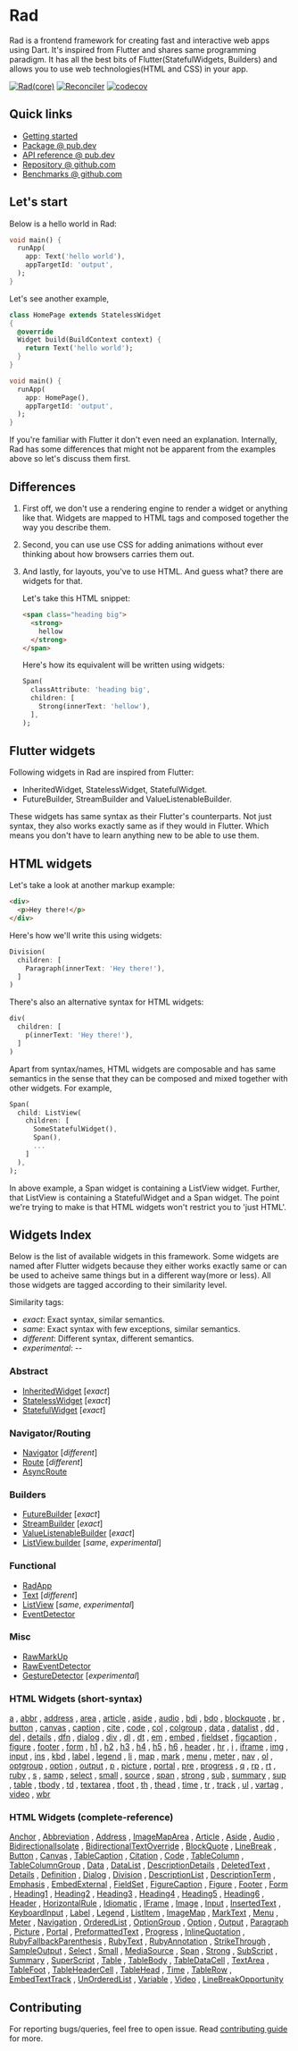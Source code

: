 # Rad

Rad is a frontend framework for creating fast and interactive web apps using Dart. It's inspired from Flutter and shares same programming paradigm. It has all the best bits of Flutter(StatefulWidgets, Builders) and allows you to use web technologies(HTML and CSS) in your app.

[![Rad(core)](https://github.com/erlage/rad/actions/workflows/rad_core.yml/badge.svg)](https://github.com/erlage/rad/actions/workflows/rad_core.yml)
[![Reconciler](https://github.com/erlage/rad/actions/workflows/reconciler.yml/badge.svg)](https://github.com/erlage/rad/actions/workflows/reconciler.yml)
[![codecov](https://codecov.io/gh/erlage/rad/branch/main/graph/badge.svg?token=PbTQU0aSDn)](https://codecov.io/gh/erlage/rad)

## Quick links

- [Getting started](https://github.com/erlage/rad/blob/main/doc/getting_started.md)
- [Package @ pub.dev](https://pub.dev/packages/rad)
- [API reference @ pub.dev](https://pub.dev/documentation/rad/latest/rad/rad-library.html)
- [Repository @ github.com](https://github.com/erlage/rad)
- [Benchmarks @ github.com](https://github.com/erlage/rad-benchmarks)

## Let's start

Below is a hello world in Rad:

```dart
void main() {
  runApp(
    app: Text('hello world'),
    appTargetId: 'output',
  );
}
```
Let's see another example,
```dart
class HomePage extends StatelessWidget
{
  @override
  Widget build(BuildContext context) {
    return Text('hello world');
  }
}

void main() {
  runApp(
    app: HomePage(),
    appTargetId: 'output',
  );
}
```
If you're familiar with Flutter it don't even need an explanation. Internally, Rad has some differences that might not be apparent from the examples above so let's discuss them first.

## Differences

1. First off, we don't use a rendering engine to render a widget or anything like that. Widgets are mapped to HTML tags and composed together the way you describe them.

2. Second, you can use use CSS for adding animations without ever thinking about how browsers carries them out.

3. And lastly, for layouts, you've to use HTML. And guess what? there are widgets for that.
  
    Let's take this HTML snippet:
    ```html
    <span class="heading big">
      <strong>
        hellow
      </strong>
    </span>
    ```
    Here's how its equivalent will be written using widgets:
    ```dart
    Span(
      classAttribute: 'heading big',
      children: [
        Strong(innerText: 'hellow'),
      ],
    );
    ```

## Flutter widgets

Following widgets in Rad are inspired from Flutter:

- InheritedWidget, StatelessWidget, StatefulWidget.
- FutureBuilder, StreamBuilder and ValueListenableBuilder.

These widgets has same syntax as their Flutter's counterparts. Not just syntax, they also works exactly same as if they would in Flutter. Which means you don't have to learn anything new to be able to use them.

## HTML widgets

Let's take a look at another markup example:
```html
<div>
  <p>Hey there!</p>
</div>
```
Here's how we'll write this using widgets:
```dart
Division(
  children: [
    Paragraph(innerText: 'Hey there!'),  
  ]
)
```
There's also an alternative syntax for HTML widgets:
```dart
div(
  children: [
    p(innerText: 'Hey there!'),
  ]
)
```

Apart from syntax/names, HTML widgets are composable and has same semantics in the sense that they can be composed and mixed together with other widgets. For example,

```dart
Span(
  child: ListView(
    children: [
      SomeStatefulWidget(),
      Span(),
      ...
    ]
  ),
);
```
In above example, a Span widget is containing a ListView widget. Further, that ListView is containing a StatefulWidget and a Span widget. The point we're trying to make is that HTML widgets won't restrict you to 'just HTML'.

## Widgets Index

Below is the list of available widgets in this framework. Some widgets are named after Flutter widgets because they either works exactly same or can be used to acheive same things but in a different way(more or less). All those widgets are tagged according to their similarity level.

Similarity tags:
  - *exact*: Exact syntax, similar semantics.
  - *same*: Exact syntax with few exceptions, similar semantics.
  - *different*: Different syntax, different semantics.
  - *experimental*: --

### Abstract

- [InheritedWidget](https://pub.dev/documentation/rad/latest/rad/InheritedWidget-class.html) \[*exact*\]
- [StatelessWidget](https://pub.dev/documentation/rad/latest/rad/StatelessWidget-class.html) \[*exact*\]
- [StatefulWidget](https://pub.dev/documentation/rad/latest/rad/StatefulWidget-class.html) \[*exact*\]

### Navigator/Routing

- [Navigator](https://pub.dev/documentation/rad/latest/rad/Navigator-class.html) \[*different*\]
- [Route](https://pub.dev/documentation/rad/latest/rad/Route-class.html) \[*different*\]
- [AsyncRoute](https://pub.dev/documentation/rad/latest/rad/AsyncRoute-class.html)

### Builders

- [FutureBuilder](https://pub.dev/documentation/rad/latest/widgets_async/FutureBuilder-class.html) \[*exact*\]
- [StreamBuilder](https://pub.dev/documentation/rad/latest/widgets_async/StreamBuilder-class.html) \[*exact*\]
- [ValueListenableBuilder](https://pub.dev/documentation/rad/latest/widgets_async/ValueListenableBuilder-class.html) \[*exact*\]
- [ListView.builder](https://pub.dev/documentation/rad/latest/rad/ListView/ListView.builder.html) \[*same*, *experimental*\]

### Functional

- [RadApp](https://pub.dev/documentation/rad/latest/rad/RadApp-class.html)
- [Text](https://pub.dev/documentation/rad/latest/rad/Text-class.html) \[*different*\]
- [ListView](https://pub.dev/documentation/rad/latest/rad/ListView-class.html) \[*same*, *experimental*\]
- [EventDetector](https://pub.dev/documentation/rad/latest/rad/EventDetector-class.html)

### Misc

- [RawMarkUp](https://pub.dev/documentation/rad/latest/rad/RawMarkUp-class.html)
- [RawEventDetector](https://pub.dev/documentation/rad/latest/rad/RawEventDetector-class.html)
- [GestureDetector](https://pub.dev/documentation/rad/latest/rad/GestureDetector-class.html) \[*experimental*\]

### HTML Widgets (short-syntax)

[a](https://pub.dev/documentation/rad/latest/widgets_short_tags/a.html)
, [abbr](https://pub.dev/documentation/rad/latest/widgets_short_tags/abbr.html)
, [address](https://pub.dev/documentation/rad/latest/widgets_short_tags/address.html)
, [area](https://pub.dev/documentation/rad/latest/widgets_short_tags/area.html)
, [article](https://pub.dev/documentation/rad/latest/widgets_short_tags/article.html)
, [aside](https://pub.dev/documentation/rad/latest/widgets_short_tags/aside.html)
, [audio](https://pub.dev/documentation/rad/latest/widgets_short_tags/audio.html)
, [bdi](https://pub.dev/documentation/rad/latest/widgets_short_tags/bdi.html)
, [bdo](https://pub.dev/documentation/rad/latest/widgets_short_tags/bdo.html)
, [blockquote](https://pub.dev/documentation/rad/latest/widgets_short_tags/blockquote.html)
, [br](https://pub.dev/documentation/rad/latest/widgets_short_tags/br.html)
, [button](https://pub.dev/documentation/rad/latest/widgets_short_tags/button.html)
, [canvas](https://pub.dev/documentation/rad/latest/widgets_short_tags/canvas.html)
, [caption](https://pub.dev/documentation/rad/latest/widgets_short_tags/caption.html)
, [cite](https://pub.dev/documentation/rad/latest/widgets_short_tags/cite.html)
, [code](https://pub.dev/documentation/rad/latest/widgets_short_tags/code.html)
, [col](https://pub.dev/documentation/rad/latest/widgets_short_tags/col.html)
, [colgroup](https://pub.dev/documentation/rad/latest/widgets_short_tags/colgroup.html)
, [data](https://pub.dev/documentation/rad/latest/widgets_short_tags/data.html)
, [datalist](https://pub.dev/documentation/rad/latest/widgets_short_tags/datalist.html)
, [dd](https://pub.dev/documentation/rad/latest/widgets_short_tags/dd.html)
, [del](https://pub.dev/documentation/rad/latest/widgets_short_tags/del.html)
, [details](https://pub.dev/documentation/rad/latest/widgets_short_tags/details.html)
, [dfn](https://pub.dev/documentation/rad/latest/widgets_short_tags/dfn.html)
, [dialog](https://pub.dev/documentation/rad/latest/widgets_short_tags/dialog.html)
, [div](https://pub.dev/documentation/rad/latest/widgets_short_tags/div.html)
, [dl](https://pub.dev/documentation/rad/latest/widgets_short_tags/dl.html)
, [dt](https://pub.dev/documentation/rad/latest/widgets_short_tags/dt.html)
, [em](https://pub.dev/documentation/rad/latest/widgets_short_tags/em.html)
, [embed](https://pub.dev/documentation/rad/latest/widgets_short_tags/embed.html)
, [fieldset](https://pub.dev/documentation/rad/latest/widgets_short_tags/fieldset.html)
, [figcaption](https://pub.dev/documentation/rad/latest/widgets_short_tags/figcaption.html)
, [figure](https://pub.dev/documentation/rad/latest/widgets_short_tags/figure.html)
, [footer](https://pub.dev/documentation/rad/latest/widgets_short_tags/footer.html)
, [form](https://pub.dev/documentation/rad/latest/widgets_short_tags/form.html)
, [h1](https://pub.dev/documentation/rad/latest/widgets_short_tags/h1.html)
, [h2](https://pub.dev/documentation/rad/latest/widgets_short_tags/h2.html)
, [h3](https://pub.dev/documentation/rad/latest/widgets_short_tags/h3.html)
, [h4](https://pub.dev/documentation/rad/latest/widgets_short_tags/h4.html)
, [h5](https://pub.dev/documentation/rad/latest/widgets_short_tags/h5.html)
, [h6](https://pub.dev/documentation/rad/latest/widgets_short_tags/h6.html)
, [header](https://pub.dev/documentation/rad/latest/widgets_short_tags/header.html)
, [hr](https://pub.dev/documentation/rad/latest/widgets_short_tags/hr.html)
, [i](https://pub.dev/documentation/rad/latest/widgets_short_tags/i.html)
, [iframe](https://pub.dev/documentation/rad/latest/widgets_short_tags/iframe.html)
, [img](https://pub.dev/documentation/rad/latest/widgets_short_tags/img.html)
, [input](https://pub.dev/documentation/rad/latest/widgets_short_tags/input.html)
, [ins](https://pub.dev/documentation/rad/latest/widgets_short_tags/ins.html)
, [kbd](https://pub.dev/documentation/rad/latest/widgets_short_tags/kbd.html)
, [label](https://pub.dev/documentation/rad/latest/widgets_short_tags/label.html)
, [legend](https://pub.dev/documentation/rad/latest/widgets_short_tags/legend.html)
, [li](https://pub.dev/documentation/rad/latest/widgets_short_tags/li.html)
, [map](https://pub.dev/documentation/rad/latest/widgets_short_tags/map.html)
, [mark](https://pub.dev/documentation/rad/latest/widgets_short_tags/mark.html)
, [menu](https://pub.dev/documentation/rad/latest/widgets_short_tags/menu.html)
, [meter](https://pub.dev/documentation/rad/latest/widgets_short_tags/meter.html)
, [nav](https://pub.dev/documentation/rad/latest/widgets_short_tags/nav.html)
, [ol](https://pub.dev/documentation/rad/latest/widgets_short_tags/ol.html)
, [optgroup](https://pub.dev/documentation/rad/latest/widgets_short_tags/optgroup.html)
, [option](https://pub.dev/documentation/rad/latest/widgets_short_tags/option.html)
, [output](https://pub.dev/documentation/rad/latest/widgets_short_tags/output.html)
, [p](https://pub.dev/documentation/rad/latest/widgets_short_tags/p.html)
, [picture](https://pub.dev/documentation/rad/latest/widgets_short_tags/picture.html)
, [portal](https://pub.dev/documentation/rad/latest/widgets_short_tags/portal.html)
, [pre](https://pub.dev/documentation/rad/latest/widgets_short_tags/pre.html)
, [progress](https://pub.dev/documentation/rad/latest/widgets_short_tags/progress.html)
, [q](https://pub.dev/documentation/rad/latest/widgets_short_tags/q.html)
, [rp](https://pub.dev/documentation/rad/latest/widgets_short_tags/rp.html)
, [rt](https://pub.dev/documentation/rad/latest/widgets_short_tags/rt.html)
, [ruby](https://pub.dev/documentation/rad/latest/widgets_short_tags/ruby.html)
, [s](https://pub.dev/documentation/rad/latest/widgets_short_tags/s.html)
, [samp](https://pub.dev/documentation/rad/latest/widgets_short_tags/samp.html)
, [select](https://pub.dev/documentation/rad/latest/widgets_short_tags/select.html)
, [small](https://pub.dev/documentation/rad/latest/widgets_short_tags/small.html)
, [source](https://pub.dev/documentation/rad/latest/widgets_short_tags/source.html)
, [span](https://pub.dev/documentation/rad/latest/widgets_short_tags/span.html)
, [strong](https://pub.dev/documentation/rad/latest/widgets_short_tags/strong.html)
, [sub](https://pub.dev/documentation/rad/latest/widgets_short_tags/sub.html)
, [summary](https://pub.dev/documentation/rad/latest/widgets_short_tags/summary.html)
, [sup](https://pub.dev/documentation/rad/latest/widgets_short_tags/sup.html)
, [table](https://pub.dev/documentation/rad/latest/widgets_short_tags/table.html)
, [tbody](https://pub.dev/documentation/rad/latest/widgets_short_tags/tbody.html)
, [td](https://pub.dev/documentation/rad/latest/widgets_short_tags/td.html)
, [textarea](https://pub.dev/documentation/rad/latest/widgets_short_tags/textarea.html)
, [tfoot](https://pub.dev/documentation/rad/latest/widgets_short_tags/tfoot.html)
, [th](https://pub.dev/documentation/rad/latest/widgets_short_tags/th.html)
, [thead](https://pub.dev/documentation/rad/latest/widgets_short_tags/thead.html)
, [time](https://pub.dev/documentation/rad/latest/widgets_short_tags/time.html)
, [tr](https://pub.dev/documentation/rad/latest/widgets_short_tags/tr.html)
, [track](https://pub.dev/documentation/rad/latest/widgets_short_tags/track.html)
, [ul](https://pub.dev/documentation/rad/latest/widgets_short_tags/ul.html)
, [vartag](https://pub.dev/documentation/rad/latest/widgets_short_tags/vartag.html)
, [video](https://pub.dev/documentation/rad/latest/widgets_short_tags/video.html)
, [wbr](https://pub.dev/documentation/rad/latest/widgets_short_tags/wbr.html)

### HTML Widgets (complete-reference)

[Anchor](https://pub.dev/documentation/rad/latest/widgets_html/Anchor-class.html)
, [Abbreviation](https://pub.dev/documentation/rad/latest/widgets_html/Abbreviation-class.html)
, [Address](https://pub.dev/documentation/rad/latest/widgets_html/Address-class.html)
, [ImageMapArea](https://pub.dev/documentation/rad/latest/widgets_html/ImageMapArea-class.html)
, [Article](https://pub.dev/documentation/rad/latest/widgets_html/Article-class.html)
, [Aside](https://pub.dev/documentation/rad/latest/widgets_html/Aside-class.html)
, [Audio](https://pub.dev/documentation/rad/latest/widgets_html/Audio-class.html)
, [BidirectionalIsolate](https://pub.dev/documentation/rad/latest/widgets_html/BidirectionalIsolate-class.html)
, [BidirectionalTextOverride](https://pub.dev/documentation/rad/latest/widgets_html/BidirectionalTextOverride-class.html)
, [BlockQuote](https://pub.dev/documentation/rad/latest/widgets_html/BlockQuote-class.html)
, [LineBreak](https://pub.dev/documentation/rad/latest/widgets_html/LineBreak-class.html)
, [Button](https://pub.dev/documentation/rad/latest/widgets_html/Button-class.html)
, [Canvas](https://pub.dev/documentation/rad/latest/widgets_html/Canvas-class.html)
, [TableCaption](https://pub.dev/documentation/rad/latest/widgets_html/TableCaption-class.html)
, [Citation](https://pub.dev/documentation/rad/latest/widgets_html/Citation-class.html)
, [Code](https://pub.dev/documentation/rad/latest/widgets_html/Code-class.html)
, [TableColumn](https://pub.dev/documentation/rad/latest/widgets_html/TableColumn-class.html)
, [TableColumnGroup](https://pub.dev/documentation/rad/latest/widgets_html/TableColumnGroup-class.html)
, [Data](https://pub.dev/documentation/rad/latest/widgets_html/Data-class.html)
, [DataList](https://pub.dev/documentation/rad/latest/widgets_html/DataList-class.html)
, [DescriptionDetails](https://pub.dev/documentation/rad/latest/widgets_html/DescriptionDetails-class.html)
, [DeletedText](https://pub.dev/documentation/rad/latest/widgets_html/DeletedText-class.html)
, [Details](https://pub.dev/documentation/rad/latest/widgets_html/Details-class.html)
, [Definition](https://pub.dev/documentation/rad/latest/widgets_html/Definition-class.html)
, [Dialog](https://pub.dev/documentation/rad/latest/widgets_html/Dialog-class.html)
, [Division](https://pub.dev/documentation/rad/latest/widgets_html/Division-class.html)
, [DescriptionList](https://pub.dev/documentation/rad/latest/widgets_html/DescriptionList-class.html)
, [DescriptionTerm](https://pub.dev/documentation/rad/latest/widgets_html/DescriptionTerm-class.html)
, [Emphasis](https://pub.dev/documentation/rad/latest/widgets_html/Emphasis-class.html)
, [EmbedExternal](https://pub.dev/documentation/rad/latest/widgets_html/EmbedExternal-class.html)
, [FieldSet](https://pub.dev/documentation/rad/latest/widgets_html/FieldSet-class.html)
, [FigureCaption](https://pub.dev/documentation/rad/latest/widgets_html/FigureCaption-class.html)
, [Figure](https://pub.dev/documentation/rad/latest/widgets_html/Figure-class.html)
, [Footer](https://pub.dev/documentation/rad/latest/widgets_html/Footer-class.html)
, [Form](https://pub.dev/documentation/rad/latest/widgets_html/Form-class.html)
, [Heading1](https://pub.dev/documentation/rad/latest/widgets_html/Heading1-class.html)
, [Heading2](https://pub.dev/documentation/rad/latest/widgets_html/Heading2-class.html)
, [Heading3](https://pub.dev/documentation/rad/latest/widgets_html/Heading3-class.html)
, [Heading4](https://pub.dev/documentation/rad/latest/widgets_html/Heading4-class.html)
, [Heading5](https://pub.dev/documentation/rad/latest/widgets_html/Heading5-class.html)
, [Heading6](https://pub.dev/documentation/rad/latest/widgets_html/Heading6-class.html)
, [Header](https://pub.dev/documentation/rad/latest/widgets_html/Header-class.html)
, [HorizontalRule](https://pub.dev/documentation/rad/latest/widgets_html/HorizontalRule-class.html)
, [Idiomatic](https://pub.dev/documentation/rad/latest/widgets_html/Idiomatic-class.html)
, [IFrame](https://pub.dev/documentation/rad/latest/widgets_html/IFrame-class.html)
, [Image](https://pub.dev/documentation/rad/latest/widgets_html/Image-class.html)
, [Input](https://pub.dev/documentation/rad/latest/widgets_html/Input-class.html)
, [InsertedText](https://pub.dev/documentation/rad/latest/widgets_html/InsertedText-class.html)
, [KeyboardInput](https://pub.dev/documentation/rad/latest/widgets_html/KeyboardInput-class.html)
, [Label](https://pub.dev/documentation/rad/latest/widgets_html/Label-class.html)
, [Legend](https://pub.dev/documentation/rad/latest/widgets_html/Legend-class.html)
, [ListItem](https://pub.dev/documentation/rad/latest/widgets_html/ListItem-class.html)
, [ImageMap](https://pub.dev/documentation/rad/latest/widgets_html/ImageMap-class.html)
, [MarkText](https://pub.dev/documentation/rad/latest/widgets_html/MarkText-class.html)
, [Menu](https://pub.dev/documentation/rad/latest/widgets_html/Menu-class.html)
, [Meter](https://pub.dev/documentation/rad/latest/widgets_html/Meter-class.html)
, [Navigation](https://pub.dev/documentation/rad/latest/widgets_html/Navigation-class.html)
, [OrderedList](https://pub.dev/documentation/rad/latest/widgets_html/OrderedList-class.html)
, [OptionGroup](https://pub.dev/documentation/rad/latest/widgets_html/OptionGroup-class.html)
, [Option](https://pub.dev/documentation/rad/latest/widgets_html/Option-class.html)
, [Output](https://pub.dev/documentation/rad/latest/widgets_html/Output-class.html)
, [Paragraph](https://pub.dev/documentation/rad/latest/widgets_html/Paragraph-class.html)
, [Picture](https://pub.dev/documentation/rad/latest/widgets_html/Picture-class.html)
, [Portal](https://pub.dev/documentation/rad/latest/widgets_html/Portal-class.html)
, [PreformattedText](https://pub.dev/documentation/rad/latest/widgets_html/PreformattedText-class.html)
, [Progress](https://pub.dev/documentation/rad/latest/widgets_html/Progress-class.html)
, [InlineQuotation](https://pub.dev/documentation/rad/latest/widgets_html/InlineQuotation-class.html)
, [RubyFallbackParenthesis](https://pub.dev/documentation/rad/latest/widgets_html/RubyFallbackParenthesis-class.html)
, [RubyText](https://pub.dev/documentation/rad/latest/widgets_html/RubyText-class.html)
, [RubyAnnotation](https://pub.dev/documentation/rad/latest/widgets_html/RubyAnnotation-class.html)
, [StrikeThrough](https://pub.dev/documentation/rad/latest/widgets_html/StrikeThrough-class.html)
, [SampleOutput](https://pub.dev/documentation/rad/latest/widgets_html/SampleOutput-class.html)
, [Select](https://pub.dev/documentation/rad/latest/widgets_html/Select-class.html)
, [Small](https://pub.dev/documentation/rad/latest/widgets_html/Small-class.html)
, [MediaSource](https://pub.dev/documentation/rad/latest/widgets_html/MediaSource-class.html)
, [Span](https://pub.dev/documentation/rad/latest/widgets_html/Span-class.html)
, [Strong](https://pub.dev/documentation/rad/latest/widgets_html/Strong-class.html)
, [SubScript](https://pub.dev/documentation/rad/latest/widgets_html/SubScript-class.html)
, [Summary](https://pub.dev/documentation/rad/latest/widgets_html/Summary-class.html)
, [SuperScript](https://pub.dev/documentation/rad/latest/widgets_html/SuperScript-class.html)
, [Table](https://pub.dev/documentation/rad/latest/widgets_html/Table-class.html)
, [TableBody](https://pub.dev/documentation/rad/latest/widgets_html/TableBody-class.html)
, [TableDataCell](https://pub.dev/documentation/rad/latest/widgets_html/TableDataCell-class.html)
, [TextArea](https://pub.dev/documentation/rad/latest/widgets_html/TextArea-class.html)
, [TableFoot](https://pub.dev/documentation/rad/latest/widgets_html/TableFoot-class.html)
, [TableHeaderCell](https://pub.dev/documentation/rad/latest/widgets_html/TableHeaderCell-class.html)
, [TableHead](https://pub.dev/documentation/rad/latest/widgets_html/TableHead-class.html)
, [Time](https://pub.dev/documentation/rad/latest/widgets_html/Time-class.html)
, [TableRow](https://pub.dev/documentation/rad/latest/widgets_html/TableRow-class.html)
, [EmbedTextTrack](https://pub.dev/documentation/rad/latest/widgets_html/EmbedTextTrack-class.html)
, [UnOrderedList](https://pub.dev/documentation/rad/latest/widgets_html/UnOrderedList-class.html)
, [Variable](https://pub.dev/documentation/rad/latest/widgets_html/Variable-class.html)
, [Video](https://pub.dev/documentation/rad/latest/widgets_html/Video-class.html)
, [LineBreakOpportunity](https://pub.dev/documentation/rad/latest/widgets_html/LineBreakOpportunity-class.html)

## Contributing
For reporting bugs/queries, feel free to open issue. Read [contributing guide](https://github.com/erlage/rad/blob/main/CONTRIBUTING.md) for more.
